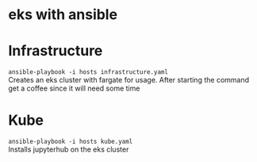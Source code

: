 # eks with ansible


# Infrastructure

<code>ansible-playbook -i hosts infrastructure.yaml</code><br/>
Creates an eks cluster with fargate for usage.
After starting the command get a coffee since it will need some time


# Kube
<code>ansible-playbook -i hosts kube.yaml</code><br/>
Installs jupyterhub on the eks cluster